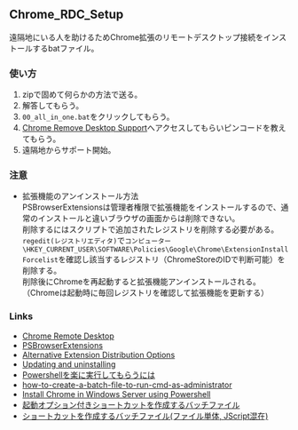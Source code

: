 Chrome_RDC_Setup
---
遠隔地にいる人を助けるためChrome拡張のリモートデスクトップ接続をインストールするbatファイル。

### 使い方  
1. zipで固めて何らかの方法で送る。  
2. 解答してもらう。  
3. `00_all_in_one.bat`をクリックしてもらう。  
4. [Chrome Remove Desktop Support](https://remotedesktop.google.com/support/)へアクセスしてもらいピンコードを教えてもらう。  
5. 遠隔地からサポート開始。  

### 注意
- 拡張機能のアンインストール方法  
    PSBrowserExtensionsは管理者権限で拡張機能をインストールするので、通常のインストールと違いブラウザの画面からは削除できない。  
    削除するにはスクリプトで追加されたレジストリを削除する必要がある。  
    `regedit(レジストリエディタ)`で`コンピューター\HKEY_CURRENT_USER\SOFTWARE\Policies\Google\Chrome\ExtensionInstallForcelist`を確認し該当するレジストリ（ChromeStoreのIDで判断可能）を削除する。  
    削除後にChromeを再起動すると拡張機能アンインストールされる。  
    （Chromeは起動時に毎回レジストリを確認して拡張機能を更新する）


### Links  
- [Chrome Remote Desktop](https://chrome.google.com/webstore/detail/chrome-remote-desktop/inomeogfingihgjfjlpeplalcfajhgai)  
- [PSBrowserExtensions](https://bitbucket.org/svalding/psbrowserextensions/src/master/)  
- [Alternative Extension Distribution Options](https://developer.chrome.com/extensions/external_extensions#registry)  
- [Updating and uninstalling](https://developer.chrome.com/extensions/external_extensions#updating)  
- [Powershellを楽に実行してもらうには](https://qiita.com/tomoko523/items/df8e384d32a377381ef9#コマンドプロンプト編)  
- [how-to-create-a-batch-file-to-run-cmd-as-administrator](https://stackoverflow.com/a/29026783)  
- [Install Chrome in Windows Server using Powershell](https://www.snel.com/support/install-chrome-in-windows-server/)  
- [起動オプション付きショートカットを作成するバッチファイル](https://qiita.com/geokih/items/326085b00e806a27c6b8)
- [ショートカットを作成するバッチファイル(ファイル単体, JScript混在)](https://qiita.com/y-takano/items/b94312abc17159dce8be)
